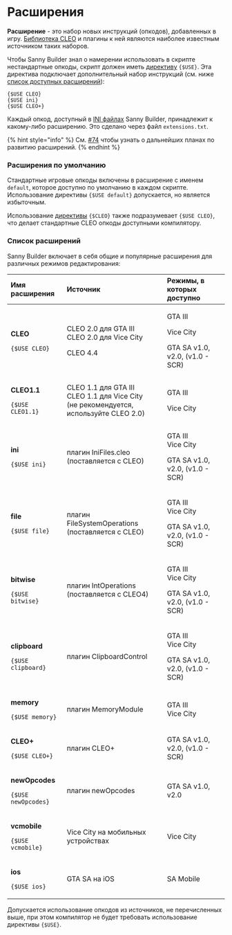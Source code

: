 # Расширения

**Расширение** - это набор новых инструкций \(опкодов\), добавленных в игру. [Библиотека CLEO](https://cleo.li) и плагины к ней являются наиболее известным источником таких наборов.

Чтобы Sanny Builder знал о намерении использовать в скрипте нестандартные опкоды, скрипт должен иметь [директиву](../coding/directives.md#usduse) `{$USE}`. Эта директива подключает дополнительный набор инструкций \(см. ниже [список доступных расширений](extensions.md#extensions-list)\):

```text
{$USE CLEO}
{$USE ini}
{$USE CLEO+}
```

Каждый опкод, доступный в [INI файлах](opcodes-list-scm.ini.md) Sanny Builder, принадлежит к какому-либо расширению. Это сделано через файл `extensions.txt`. 

{% hint style="info" %}
См. [\#74](https://github.com/sannybuilder/dev/issues/74) чтобы узнать о дальнейших планах по развитию расширений.
{% endhint %}

### Расширения по умолчанию

Стандартные игровые опкоды включены в расширение с именем `default`, которое доступно по умолчанию в каждом скрипте.  Использование директивы `{$USE default}` допускается, но является избыточным.

Использование [директивы](../coding/directives.md#usdcleo) `{$CLEO}` также подразумевает   `{$USE CLEO}`, что делает стандартные CLEO опкоды доступными компилятору.

### Список расширений <a id="extensions-list"></a>

Sanny Builder включает в себя общие и популярные расширения для различных режимов редактирования:

<table>
  <thead>
    <tr>
      <th style="text-align:left">&#x418;&#x43C;&#x44F; &#x440;&#x430;&#x441;&#x448;&#x438;&#x440;&#x435;&#x43D;&#x438;&#x44F;</th>
      <th
      style="text-align:left">&#x418;&#x441;&#x442;&#x43E;&#x447;&#x43D;&#x438;&#x43A;</th>
        <th style="text-align:left">&#x420;&#x435;&#x436;&#x438;&#x43C;&#x44B;, &#x432; &#x43A;&#x43E;&#x442;&#x43E;&#x440;&#x44B;&#x445;
          &#x434;&#x43E;&#x441;&#x442;&#x443;&#x43F;&#x43D;&#x43E;</th>
    </tr>
  </thead>
  <tbody>
    <tr>
      <td style="text-align:left">
        <p><b>CLEO</b>
        </p>
        <p><code>{$USE CLEO}</code>
        </p>
      </td>
      <td style="text-align:left">
        <p>CLEO 2.0 &#x434;&#x43B;&#x44F; GTA III
          <br />CLEO 2.0 &#x434;&#x43B;&#x44F; Vice City</p>
        <p>CLEO 4.4</p>
      </td>
      <td style="text-align:left">
        <p>GTA III</p>
        <p>Vice City</p>
        <p>GTA SA v1.0, v2.0, (v1.0 - SCR)</p>
      </td>
    </tr>
    <tr>
      <td style="text-align:left">
        <p><b>CLEO1.1</b>
        </p>
        <p><code>{$USE CLEO1.1}</code>
        </p>
      </td>
      <td style="text-align:left">CLEO 1.1 &#x434;&#x43B;&#x44F; GTA III
        <br />CLEO 1.1 &#x434;&#x43B;&#x44F; Vice City
        <br />(&#x43D;&#x435; &#x440;&#x435;&#x43A;&#x43E;&#x43C;&#x435;&#x43D;&#x434;&#x443;&#x435;&#x442;&#x441;&#x44F;,
        &#x438;&#x441;&#x43F;&#x43E;&#x43B;&#x44C;&#x437;&#x443;&#x439;&#x442;&#x435;
        CLEO 2.0)</td>
      <td style="text-align:left">
        <p>GTA III</p>
        <p>Vice City</p>
        <p></p>
      </td>
    </tr>
    <tr>
      <td style="text-align:left">
        <p><b>ini</b>
        </p>
        <p><code>{$USE ini}</code>
        </p>
      </td>
      <td style="text-align:left">&#x43F;&#x43B;&#x430;&#x433;&#x438;&#x43D; IniFiles.cleo
        <br />(&#x43F;&#x43E;&#x441;&#x442;&#x430;&#x432;&#x43B;&#x44F;&#x435;&#x442;&#x441;&#x44F;
        &#x441; CLEO)</td>
      <td style="text-align:left">
        <p>GTA III
          <br />Vice City</p>
        <p>GTA SA v1.0, v2.0, (v1.0 - SCR)</p>
      </td>
    </tr>
    <tr>
      <td style="text-align:left">
        <p><b>file</b>
        </p>
        <p><code>{$USE file}</code>
        </p>
      </td>
      <td style="text-align:left">&#x43F;&#x43B;&#x430;&#x433;&#x438;&#x43D; FileSystemOperations
        <br />(&#x43F;&#x43E;&#x441;&#x442;&#x430;&#x432;&#x43B;&#x44F;&#x435;&#x442;&#x441;&#x44F;
        &#x441; CLEO)</td>
      <td style="text-align:left">
        <p>GTA III
          <br />Vice City</p>
        <p>GTA SA v1.0, v2.0, (v1.0 - SCR)</p>
      </td>
    </tr>
    <tr>
      <td style="text-align:left">
        <p><b>bitwise</b>
        </p>
        <p><code>{$USE bitwise}</code>
        </p>
      </td>
      <td style="text-align:left">&#x43F;&#x43B;&#x430;&#x433;&#x438;&#x43D; IntOperations
        <br />(&#x43F;&#x43E;&#x441;&#x442;&#x430;&#x432;&#x43B;&#x44F;&#x435;&#x442;&#x441;&#x44F;
        &#x441; CLEO4)</td>
      <td style="text-align:left">
        <p>GTA III
          <br />Vice City</p>
        <p>GTA SA v1.0, v2.0, (v1.0 - SCR)</p>
      </td>
    </tr>
    <tr>
      <td style="text-align:left">
        <p><b>clipboard</b>
        </p>
        <p><code>{$USE clipboard}</code>
        </p>
      </td>
      <td style="text-align:left">&#x43F;&#x43B;&#x430;&#x433;&#x438;&#x43D; ClipboardControl</td>
      <td style="text-align:left">
        <p>GTA III
          <br />Vice City</p>
        <p>GTA SA v1.0, v2.0, (v1.0 - SCR)</p>
      </td>
    </tr>
    <tr>
      <td style="text-align:left">
        <p><b>memory</b>
        </p>
        <p><code>{$USE memory}</code>
        </p>
      </td>
      <td style="text-align:left">&#x43F;&#x43B;&#x430;&#x433;&#x438;&#x43D; MemoryModule</td>
      <td style="text-align:left">GTA III
        <br />Vice City</td>
    </tr>
    <tr>
      <td style="text-align:left">
        <p><b>CLEO+</b>
        </p>
        <p><code>{$USE CLEO+}</code>
        </p>
      </td>
      <td style="text-align:left">&#x43F;&#x43B;&#x430;&#x433;&#x438;&#x43D; CLEO+</td>
      <td style="text-align:left">GTA SA v1.0, v2.0, (v1.0 - SCR)</td>
    </tr>
    <tr>
      <td style="text-align:left">
        <p><b>newOpcodes</b>
        </p>
        <p><code>{$USE newOpcodes}</code>
        </p>
      </td>
      <td style="text-align:left">&#x43F;&#x43B;&#x430;&#x433;&#x438;&#x43D; newOpcodes</td>
      <td style="text-align:left">GTA SA v1.0, v2.0</td>
    </tr>
    <tr>
      <td style="text-align:left">
        <p><b>vcmobile</b>
        </p>
        <p><code>{$USE vcmobile}</code>
        </p>
      </td>
      <td style="text-align:left">Vice City &#x43D;&#x430; &#x43C;&#x43E;&#x431;&#x438;&#x43B;&#x44C;&#x43D;&#x44B;&#x445;
        &#x443;&#x441;&#x442;&#x440;&#x43E;&#x439;&#x441;&#x442;&#x432;&#x430;&#x445;</td>
      <td
      style="text-align:left">Vice City</td>
    </tr>
    <tr>
      <td style="text-align:left">
        <p><b>ios</b>
        </p>
        <p><code>{$USE ios}</code>
        </p>
      </td>
      <td style="text-align:left">GTA SA &#x43D;&#x430; iOS</td>
      <td style="text-align:left">SA Mobile</td>
    </tr>
  </tbody>
</table>

Допускается использование опкодов из источников, не перечисленных выше, при этом компилятор не будет требовать использование директивы `{$USE}`.

